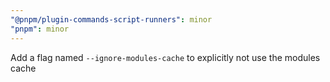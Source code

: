 ```yaml
---
"@pnpm/plugin-commands-script-runners": minor
"pnpm": minor
---
```


Add a flag named `--ignore-modules-cache` to explicitly not use the modules cache
